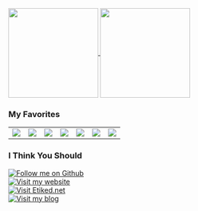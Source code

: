 <a href="https://github.com/emredv">
  <img align="center" height="180" src="https://github-readme-stats.vercel.app/api?username=emredv&show_icons=true&theme=compact" />
</a>    
<a href="https://github.com/emredv">
  <img align="center" height="180" src="https://github-readme-stats.vercel.app/api/top-langs/?username=emredv&layout=compact&theme=compact" />
</a>

<h3 align="left">My Favorites</h3>
<table>
  <tbody>
   <tr>
    <td><img src="https://img.shields.io/static/v1.svg?label=200%&message=HTML&color=white" /></td>
    <td><img src="https://img.shields.io/static/v1.svg?label=0.5%&message=PHP&color=blue" /></td>
    <td><img src="https://img.shields.io/static/v1.svg?label=0.4%&message=Javascript&color=yellow" /></td>
    <td><img src="https://img.shields.io/static/v1.svg?label=0.3%&message=Swift&color=orange" /></td>
    <td><img src="https://img.shields.io/static/v1.svg?label=0.2%&message=Java&color=red" /></td>
    <td><img src="https://img.shields.io/static/v1.svg?label=0.1%&message=CSharp&color=lightgray" /></td>
    <td><img src="https://img.shields.io/static/v1.svg?label=-99%&message=.NET&color=purple" /></td>
  </tr>
 </tbody>
</table>

<h3 align="left">I Think You Should</h3>
<a href="https://github.com/emredv">
  <img alt="Follow me on Github" src="https://img.shields.io/static/v1.svg?label=follow&message=github&color=white&labelColor=blue&style=for-the-badge">
</a>
<br />
<a href="https://emre.red/">
  <img alt="Visit my website" src="https://img.shields.io/static/v1.svg?label=visit&message=emre.red&color=white&style=for-the-badge&labelColor=red">
</a>
<br />
<a href="https://etiked.net/">
  <img alt="Visit Etiked.net" src="https://img.shields.io/static/v1.svg?label=visit&message=etiked.net&color=white&style=for-the-badge&labelColor=red">
</a>
<br />
<a href="https://kisacasi.net/">
  <img alt="Visit my blog" src="https://img.shields.io/static/v1.svg?label=visit&message=kisacasi.net&color=white&style=for-the-badge&labelColor=red">
</a>
